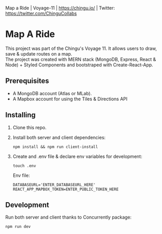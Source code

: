 Map a Ride | Voyage-11 | https://chingu.io/ | Twitter: https://twitter.com/ChinguCollabs

<h1>Map A Ride</h1>
<p>This project was part of the Chingu's Voyage 11. It allows users to draw, save & update routes on a map. <br>The project was created with MERN stack (MongoDB, Express, React & Node) + Styled Components and bootstraped with Create-React-App.</p>
<h2>Prerequisites</h2>
<ul>
<li>A MongoDB account (Atlas or MLab).</li>
<li>A Mapbox account for using the Tiles & Directions API</li>
</ul>
<h2>Installing</h2>
<ol>
<li><p>Clone this repo.</p></li>
<li>
  <p>Install both server and client dependencies:</p>
  <code>npm install && npm run client-install</code></li>
<li>
  <p>Create and .env file & declare env variables for development:</p>
  <code>touch .env</code><br>
  <p>Env file:</p>
  <code>DATABASEURL='ENTER_DATABASEURL_HERE'</code><br>
<code>REACT_APP_MAPBOX_TOKEN=ENTER_PUBLIC_TOKEN_HERE</code>
</li>
</ol>
<h2>Development</h2>
<p>Run both server and client thanks to Concurrently package:</p>
<code>npm run dev</code>
